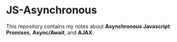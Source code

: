 # JS-Asynchronous

This repository contains my notes about **Asynchronous Javascript**: __Promises__, __Async/Await__, and __AJAX__.

